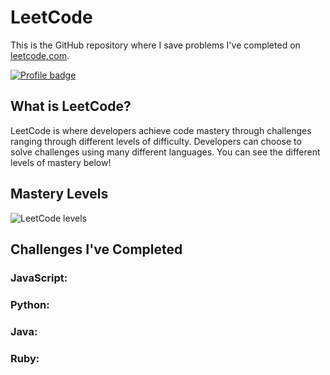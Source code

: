 # LeetCode
This is the GitHub repository where I save problems I've completed on
[leetcode.com](https://www.leetcode.com/).

[![Profile badge](https://www.codewars.com/users/elody-ramirez/badges/large)](https://www.codewars.com/users/elody-ramirez)

## What is LeetCode?

LeetCode is where developers achieve code mastery through challenges ranging
through different levels of difficulty. Developers can choose to solve
challenges using many different languages. You can see the different levels of
mastery below!

## Mastery Levels

![LeetCode levels](https://i.imgur.com/Vm77XMv.png)

## Challenges I've Completed

### JavaScript:

### Python:

### Java:

### Ruby:
